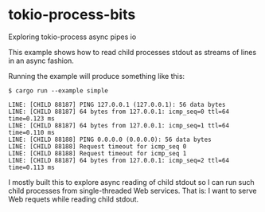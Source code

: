 # tokio-process-bits
Exploring tokio-process async pipes io

This example shows how to read child processes stdout as streams of lines
in an async fashion.

Running the example will produce something like this:

    $ cargo run --example simple

    LINE: [CHILD 88187] PING 127.0.0.1 (127.0.0.1): 56 data bytes
    LINE: [CHILD 88187] 64 bytes from 127.0.0.1: icmp_seq=0 ttl=64 time=0.123 ms
    LINE: [CHILD 88187] 64 bytes from 127.0.0.1: icmp_seq=1 ttl=64 time=0.110 ms
    LINE: [CHILD 88188] PING 0.0.0.0 (0.0.0.0): 56 data bytes
    LINE: [CHILD 88188] Request timeout for icmp_seq 0
    LINE: [CHILD 88188] Request timeout for icmp_seq 1
    LINE: [CHILD 88187] 64 bytes from 127.0.0.1: icmp_seq=2 ttl=64 time=0.113 ms


I mostly built this to explore async reading of child stdout so I can run
such child processes from single-threaded Web services. That is: I want to
serve Web requets while reading child stdout.


